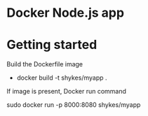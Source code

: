
Docker Node.js app
============================================================

# Getting started

Build the Dockerfile image

* docker build -t shykes/myapp .

If image is present, Docker run command

sudo docker run -p 8000:8080 shykes/myapp
